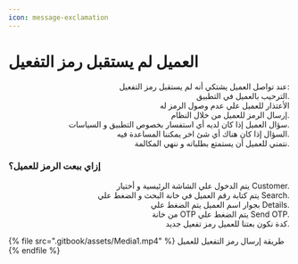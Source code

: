 ```yaml
---
icon: message-exclamation
---
```


# العميل لم يستقبل رمز التفعيل

<p align="right">عند تواصل العميل يشتكي أنه لم يستقبل رمز التفعيل:<br>الترحيب بالعميل في التطبيق.<br>الأعتذار للعميل علي عدم وصول الرمز له<br>إرسال الرمز للعميل من خلال النظام.<br>سؤال العميل إذا كان لديه أي استفسار بخصوص التطبيق و السياسات.<br>السؤال إذا كان هناك أي شئ اخر يمكننا المساعدة فيه.<br>نتمني للعميل أن يستمتع بطلباته و ننهي المكالمة.</p>

### إزاي ببعت الرمز للعميل؟

<p align="right">يتم الدخول علي الشاشة الرئيسية و أختيار Customer.<br>يتم كتابة رقم العميل في خانة البحث و الضغط علي Search.<br>بجوار اسم العميل يتم الضغط علي Details.<br>من خانة OTP يتم الضغط علي Send OTP.<br>كدة نكون بعتنا للعميل رمز تفعيل جديد.</p>

{% file src=".gitbook/assets/Media1.mp4" %}
طريقة إرسال رمز التفعيل للعميل
{% endfile %}

